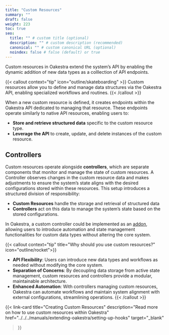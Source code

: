 ```yaml
---
title: "Custom Resources"
summary: ""
draft: false
weight: 223
toc: true
seo:
  title: "" # custom title (optional)
  description: "" # custom description (recommended)
  canonical: "" # custom canonical URL (optional)
  noindex: false # false (default) or true
---
```


<span>
Custom resources in Oakestra extend the system’s API by enabling the dynamic addition of new data types as a colllection of API endpoints. 
</span>

{{< callout context="tip" icon="outline/skateboarding" >}}
Custom resources allow you to define and manage data structures via the Oakestra API, enabling specialized workflows and routines.
{{< /callout >}}

When a new custom resource is defined, it creates endpoints within the Oakestra API dedicated to managing that resource. These endpoints operate similarly to native API resources, enabling users to:
- **Store and retrieve structured data** specific to the custom resource type.
- **Leverage the API** to create, update, and delete instances of the custom resource.

## Controllers
Custom resources operate alongside **controllers**, which are separate components that monitor and manage the state of custom resources. A Controller observes changes in the custom resource data and makes adjustments to ensure the system’s state aligns with the desired configurations stored within these resources. This setup introduces a structured division of responsibility:
- **Custom Resources** handle the storage and retrieval of structured data
- **Controllers** act on this data to manage the system’s state based on the stored configurations.

In Oakestra, a custom controller could be implemented as an [addon](../addons), allowing users to introduce automation and state management functionalities for custom data types without altering the core system.


{{< callout context="tip" title="Why should you use custom resources?" icon="outline/rocket">}}
- **API Flexibility**: Users can introduce new data types and workflows as needed without modifying the core system.
- **Separation of Concerns**: By decoupling data storage from active state management, custom resources and controllers provide a modular, maintainable architecture.
- **Enhanced Automation**: With controllers managing custom resources, Oakestra can automate workflows and maintain system alignment with external configurations, streamlining operations.
{{< /callout >}}

{{< link-card
  title="Creating Custom Resources"
  description="Read more on how to use custom resources within Oakestra"
  href="../../../manuals/extending-oakestra/setting-up-hooks"
  target="_blank"
>}}